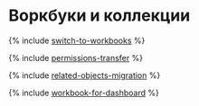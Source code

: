 # Воркбуки и коллекции

{% include [switch-to-workbooks](../../_qa/datalens/switch-to-workbooks.md) %}

{% include [permissions-transfer](../../_qa/datalens/permissions-transfer.md) %}

{% include [related-objects-migration](../../_qa/datalens/related-objects-migration.md) %}

{% include [workbook-for-dashboard](../../_qa/datalens/workbook-for-dashboard.md) %}
